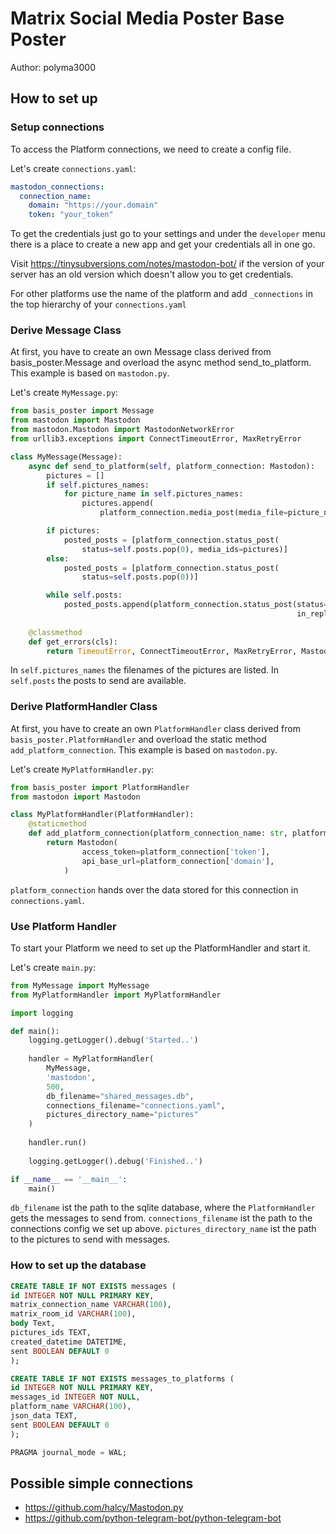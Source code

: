 # Matrix Social Media Poster Base Poster
Author: polyma3000

## How to set up

### Setup connections

To access the Platform connections, we need to create a config file.

Let's create `connections.yaml`:

```yaml
mastodon_connections:
  connection_name:
    domain: "https://your.domain"
    token: "your_token"
```

To get the credentials just go to your settings and under the `developer` menu there is a place to create a new app and get your credentials all in one go.

Visit https://tinysubversions.com/notes/mastodon-bot/ if the version of your server has an old version which doesn't allow you to get credentials.

For other platforms use the name of the platform and add `_connections` in the top hierarchy of your `connections.yaml`

### Derive Message Class
At first, you have to create an own Message class derived from basis_poster.Message and overload the async method send_to_platform.
This example is based on `mastodon.py`.

Let's create `MyMessage.py`:
```python
from basis_poster import Message
from mastodon import Mastodon
from mastodon.Mastodon import MastodonNetworkError
from urllib3.exceptions import ConnectTimeoutError, MaxRetryError

class MyMessage(Message):
    async def send_to_platform(self, platform_connection: Mastodon):
        pictures = []
        if self.pictures_names:
            for picture_name in self.pictures_names:
                pictures.append(
                    platform_connection.media_post(media_file=picture_name))

        if pictures:
            posted_posts = [platform_connection.status_post(
                status=self.posts.pop(0), media_ids=pictures)]
        else:
            posted_posts = [platform_connection.status_post(
                status=self.posts.pop(0))]

        while self.posts:
            posted_posts.append(platform_connection.status_post(status=self.posts.pop(0),
                                                                in_reply_to_id=posted_posts[len(posted_posts) - 1]))
    
    @classmethod
    def get_errors(cls):
        return TimeoutError, ConnectTimeoutError, MaxRetryError, MastodonNetworkError
```

In `self.pictures_names` the filenames of the pictures are listed.
In `self.posts` the posts to send are available.

### Derive PlatformHandler Class
At first, you have to create an own `PlatformHandler` class derived from `basis_poster.PlatformHandler` and overload the static method `add_platform_connection`.
This example is based on `mastodon.py`.

Let's create `MyPlatformHandler.py`:
```python
from basis_poster import PlatformHandler
from mastodon import Mastodon

class MyPlatformHandler(PlatformHandler):
    @staticmethod
    def add_platform_connection(platform_connection_name: str, platform_connection: dict):
        return Mastodon(
                access_token=platform_connection['token'],
                api_base_url=platform_connection['domain'],
            )
```

`platform_connection` hands over the data stored for this connection in `connections.yaml`.


### Use Platform Handler
To start your Platform we need to set up the PlatformHandler and start it.

Let's create `main.py`:

```python
from MyMessage import MyMessage
from MyPlatformHandler import MyPlatformHandler

import logging

def main():
    logging.getLogger().debug('Started..')
    
    handler = MyPlatformHandler(
        MyMessage,
        'mastodon',
        500,
        db_filename="shared_messages.db",
        connections_filename="connections.yaml",
        pictures_directory_name="pictures"
    )
    
    handler.run()
    
    logging.getLogger().debug('Finished..')

if __name__ == '__main__':
    main()
```

`db_filename` ist the path to the sqlite database, where the `PlatformHandler` gets the messages to send from.
`connections_filename` ist the path to the connections config we set up above.
`pictures_directory_name` ist the path to the pictures to send with messages.

### How to set up the database

```sql
CREATE TABLE IF NOT EXISTS messages (
id INTEGER NOT NULL PRIMARY KEY,
matrix_connection_name VARCHAR(100), 
matrix_room_id VARCHAR(100), 
body Text,
pictures_ids TEXT,
created_datetime DATETIME,
sent BOOLEAN DEFAULT 0
);

CREATE TABLE IF NOT EXISTS messages_to_platforms (
id INTEGER NOT NULL PRIMARY KEY,
messages_id INTEGER NOT NULL,
platform_name VARCHAR(100), 
json_data TEXT, 
sent BOOLEAN DEFAULT 0
);

PRAGMA journal_mode = WAL;
```

## Possible simple connections
- https://github.com/halcy/Mastodon.py
- https://github.com/python-telegram-bot/python-telegram-bot
